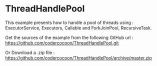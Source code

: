 # ThreadHandlePool
This example presents how to handle a pool of threads using : ExecutorService, Executors, Callable and ForkJoinPool, RecursiveTask.

Get the sources of the example from the following GitHub url : https://github.com/codercocoon/ThreadHandlePool.git

Or Download a .zip file : https://github.com/codercocoon/ThreadHandlePool/archive/master.zip
